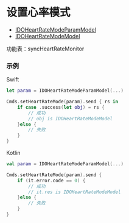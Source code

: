 # 设置心率模式
* [IDOHeartRateModeParamModel](../model/IDOHeartRateModeParamModel.md)
* [IDOHeartRateModeModel](../model/IDOHeartRateModeModel.md)

功能表：syncHeartRateMonitor

### 示例

Swift
```swift
let param = IDOHeartRateModeParamModel(...)

Cmds.setHeartRateMode(param).send { rs in
    if case .success(let obj) = rs {
        // 成功
        // obj is IDOHeartRateModeModel
    }else {
        // 失败
    }
}
```

Kotlin
```kotlin
val param = IDOHeartRateModeParamModel(...)

Cmds.setHeartRateMode(param).send {
    if (it.error.code == 0) {
        // 成功
        // it.res is IDOHeartRateModeModel
    }else {
        // 失败
    }
}
```
